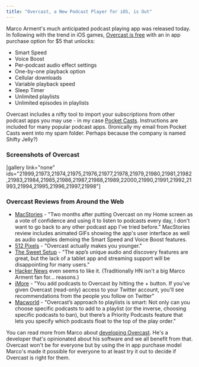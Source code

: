 ```yaml
---
title: "Overcast, a New Podcast Player for iOS, is Out"
---
```

<p>Marco Arment's much anticipated podcast playing app was released today. In following with the trend in iOS games, <a href="https://itunes.apple.com/ca/app/overcast-podcast-player/id888422857?mt=8&uo=4&at=10l4Ki">Overcast is free</a> with an in app purchase option for $5 that unlocks:</p>
<ul>
<li>Smart Speed</li>
<li>Voice Boost</li>
<li>Per-podcast audio effect settings</li>
<li>One-by-one playback option</li>
<li>Cellular downloads</li>
<li>Variable playback speed</li>
<li>Sleep Timer</li>
<li>Unlimited playlists</li>
<li>Unlimited episodes in playlists</li>
</ul>
<p>Overcast includes a nifty tool to import your subscriptions from other podcast apps you may use - in my case <a href="https://itunes.apple.com/ca/app/pocket-casts/id414834813?mt=8&uo=4&at=10l4Ki" target="_blank">Pocket Casts</a>. Instructions are included for many popular podcast apps. (Ironically my email from Pocket Casts went into my spam folder. Perhaps because the company is named Shifty Jelly?)</p>
<h3>Screenshots of Overcast</h3>
<p>[gallery link="none" ids="21999,21973,21974,21975,21976,21977,21978,21979,21980,21981,21982,21983,21984,21985,21986,21987,21988,21989,22000,21990,21991,21992,21993,21994,21995,21996,21997,21998"]</p>
<h3>Overcast Reviews from Around the Web</h3>
<ul>
<li><a href="http://www.macstories.net/reviews/overcast-review/">MacStories</a> - "Two months after putting Overcast on my Home screen as a vote of confidence and using it to listen to podcasts every day, I don't want to go back to any other podcast app I've tried before." MacStories review includes animated GIFs showing the app's user interface as well as audio samples demoing the Smart Speed and Voice Boost features.</li>
<li><a href="http://www.512pixels.net/blog/2014/7/overcast">512 Pixels</a> - "Overcast actually makes you younger."</li>
<li><a href="http://thesweetsetup.com/like-overcast/">The Sweet Setup</a> - "The app’s unique audio and discovery features are great, but the lack of a tablet app and streaming support will be disappointing for many users."</li>
<li><a href="https://news.ycombinator.com/item?id=8042352">Hacker News</a> even seems to like it. (Traditionally HN isn't a big Marco Arment fan for... reasons.)</li>
<li><a href="http://www.imore.com/overcast-iphone-review-podcasts-reconsidered">iMore</a> - "You add podcasts to Overcast by hitting the + button. If you've given Overcast (read-only) access to your Twitter account, you'll see recommendations from the people you follow on Twitter"</li>
<li><a href="http://www.macworld.com/article/2454285/review-overcast-is-a-winning-podcast-app.html">Macworld</a> - "Overcast’s approach to playlists is smart: Not only can you choose specific podcasts to add to a playlist (or the inverse, choosing specific podcasts to ban), but there’s a Priority Podcasts feature that lets you specify which podcasts float to the top of the play order."</li>
</ul>
<p>You can read more from Marco about <a href="http://www.marco.org/2014/07/16/overcast">developing Overcast</a>. He's a developer that's opinionated about his software and we all benefit from that. Overcast won't be for everyone but by using the in app purchase model Marco's made it possible for everyone to at least try it out to decide if Overcast is right for them.</p>
